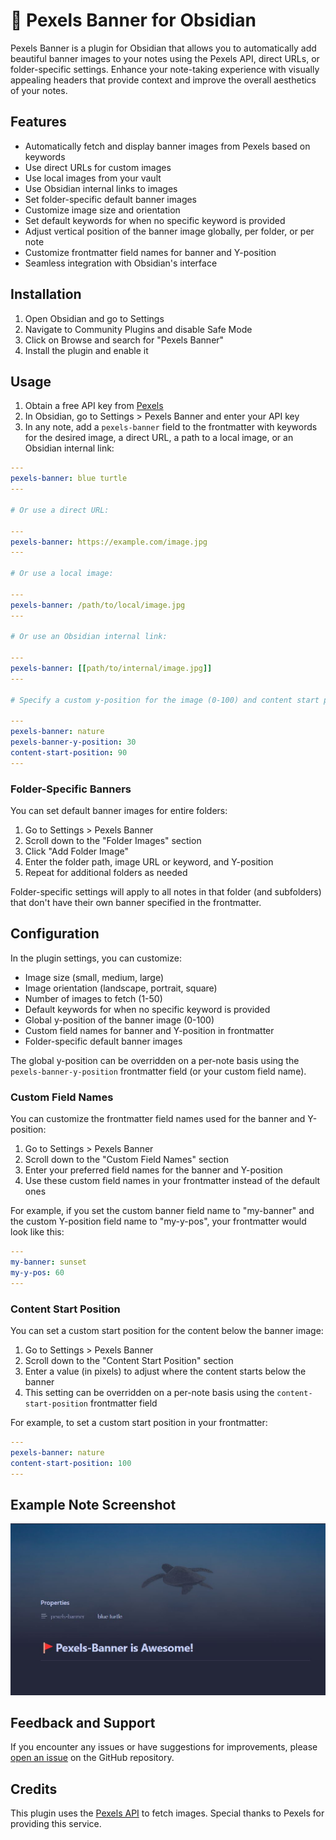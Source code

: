 # 🚩 Pexels Banner for Obsidian

Pexels Banner is a plugin for Obsidian that allows you to automatically add beautiful banner images to your notes using the Pexels API, direct URLs, or folder-specific settings. Enhance your note-taking experience with visually appealing headers that provide context and improve the overall aesthetics of your notes.

## Features

- Automatically fetch and display banner images from Pexels based on keywords
- Use direct URLs for custom images
- Use local images from your vault
- Use Obsidian internal links to images
- Set folder-specific default banner images
- Customize image size and orientation
- Set default keywords for when no specific keyword is provided
- Adjust vertical position of the banner image globally, per folder, or per note
- Customize frontmatter field names for banner and Y-position
- Seamless integration with Obsidian's interface

## Installation

1. Open Obsidian and go to Settings
2. Navigate to Community Plugins and disable Safe Mode
3. Click on Browse and search for "Pexels Banner"
4. Install the plugin and enable it

## Usage

1. Obtain a free API key from [Pexels](https://www.pexels.com/api/)
2. In Obsidian, go to Settings > Pexels Banner and enter your API key
3. In any note, add a `pexels-banner` field to the frontmatter with keywords for the desired image, a direct URL, a path to a local image, or an Obsidian internal link:

```yaml
---
pexels-banner: blue turtle
---

# Or use a direct URL:

---
pexels-banner: https://example.com/image.jpg
---

# Or use a local image:

---
pexels-banner: /path/to/local/image.jpg
---

# Or use an Obsidian internal link:

---
pexels-banner: [[path/to/internal/image.jpg]]
---

# Specify a custom y-position for the image (0-100) and content start position (in pixels):

---
pexels-banner: nature
pexels-banner-y-position: 30
content-start-position: 90
---
```

### Folder-Specific Banners

You can set default banner images for entire folders:

1. Go to Settings > Pexels Banner
2. Scroll down to the "Folder Images" section
3. Click "Add Folder Image"
4. Enter the folder path, image URL or keyword, and Y-position
5. Repeat for additional folders as needed

Folder-specific settings will apply to all notes in that folder (and subfolders) that don't have their own banner specified in the frontmatter.

## Configuration

In the plugin settings, you can customize:

- Image size (small, medium, large)
- Image orientation (landscape, portrait, square)
- Number of images to fetch (1-50)
- Default keywords for when no specific keyword is provided
- Global y-position of the banner image (0-100)
- Custom field names for banner and Y-position in frontmatter
- Folder-specific default banner images

The global y-position can be overridden on a per-note basis using the `pexels-banner-y-position` frontmatter field (or your custom field name).

### Custom Field Names

You can customize the frontmatter field names used for the banner and Y-position:

1. Go to Settings > Pexels Banner
2. Scroll down to the "Custom Field Names" section
3. Enter your preferred field names for the banner and Y-position
4. Use these custom field names in your frontmatter instead of the default ones

For example, if you set the custom banner field name to "my-banner" and the custom Y-position field name to "my-y-pos", your frontmatter would look like this:

```yaml
---
my-banner: sunset
my-y-pos: 60
---
```

### Content Start Position

You can set a custom start position for the content below the banner image:

1. Go to Settings > Pexels Banner
2. Scroll down to the "Content Start Position" section
3. Enter a value (in pixels) to adjust where the content starts below the banner
4. This setting can be overridden on a per-note basis using the `content-start-position` frontmatter field

For example, to set a custom start position in your frontmatter:

```yaml
---
pexels-banner: nature
content-start-position: 100
---
```

## Example Note Screenshot

![example](example.jpg)

## Feedback and Support

If you encounter any issues or have suggestions for improvements, please [open an issue](https://github.com/jparkerweb/pexels-banner/issues) on the GitHub repository.

## Credits

This plugin uses the [Pexels API](https://www.pexels.com/api/) to fetch images. Special thanks to Pexels for providing this service.
